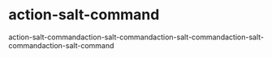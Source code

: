 # action-salt-command
action-salt-commandaction-salt-commandaction-salt-commandaction-salt-commandaction-salt-command
